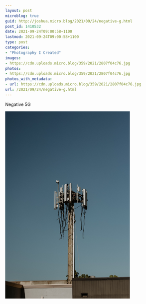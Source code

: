 ```yaml
---
layout: post
microblog: true
guid: http://joshua.micro.blog/2021/09/24/negative-g.html
post_id: 1410532
date: 2021-09-24T09:00:58+1100
lastmod: 2021-09-24T09:00:58+1100
type: post
categories:
- "Photography I Created"
images:
- https://cdn.uploads.micro.blog/359/2021/2807f04c76.jpg
photos:
- https://cdn.uploads.micro.blog/359/2021/2807f04c76.jpg
photos_with_metadata:
- url: https://cdn.uploads.micro.blog/359/2021/2807f04c76.jpg
url: /2021/09/24/negative-g.html
---
```

Negative 5G

<img src="uploads/2021/2807f04c76.jpg" width="400" height="600" alt="" />
